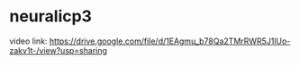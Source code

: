 # neuralicp3
video link: https://drive.google.com/file/d/1EAgmu_b78Qa2TMrRWR5J1lUo-zakv1t-/view?usp=sharing
